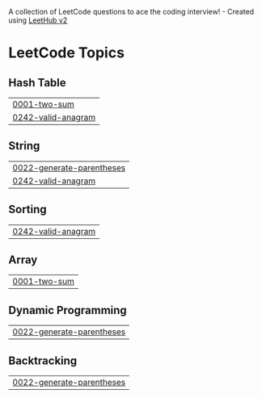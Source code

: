A collection of LeetCode questions to ace the coding interview! - Created using [LeetHub v2](https://github.com/arunbhardwaj/LeetHub-2.0)
<!---LeetCode Topics Start-->
# LeetCode Topics
## Hash Table
|  |
| ------- |
| [0001-two-sum](https://github.com/kylekim-dev/Leetcode-Data-Structures-And-Algorithms/tree/master/0001-two-sum) |
| [0242-valid-anagram](https://github.com/kylekim-dev/Leetcode-Data-Structures-And-Algorithms/tree/master/0242-valid-anagram) |
## String
|  |
| ------- |
| [0022-generate-parentheses](https://github.com/kylekim-dev/Leetcode-Data-Structures-And-Algorithms/tree/master/0022-generate-parentheses) |
| [0242-valid-anagram](https://github.com/kylekim-dev/Leetcode-Data-Structures-And-Algorithms/tree/master/0242-valid-anagram) |
## Sorting
|  |
| ------- |
| [0242-valid-anagram](https://github.com/kylekim-dev/Leetcode-Data-Structures-And-Algorithms/tree/master/0242-valid-anagram) |
## Array
|  |
| ------- |
| [0001-two-sum](https://github.com/kylekim-dev/Leetcode-Data-Structures-And-Algorithms/tree/master/0001-two-sum) |
## Dynamic Programming
|  |
| ------- |
| [0022-generate-parentheses](https://github.com/kylekim-dev/Leetcode-Data-Structures-And-Algorithms/tree/master/0022-generate-parentheses) |
## Backtracking
|  |
| ------- |
| [0022-generate-parentheses](https://github.com/kylekim-dev/Leetcode-Data-Structures-And-Algorithms/tree/master/0022-generate-parentheses) |
<!---LeetCode Topics End-->